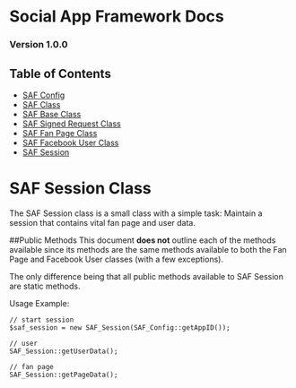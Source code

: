 # Social App Framework Docs
### Version 1.0.0

## Table of Contents

* [SAF Config](saf_config.md)
* [SAF Class](saf.md)
* [SAF Base Class](saf_base.md)
* [SAF Signed Request Class](saf_signed_request.md)
* [SAF Fan Page Class](saf_fan_page.md)
* [SAF Facebook User Class](saf_facebook_user.md)
* [SAF Session](saf_session.md)

# SAF Session Class
The SAF Session class is a small class with a simple task: Maintain a session
that contains vital fan page and user data.

##Public Methods
This document **does not** outline each of the methods available since its methods
are the same methods available to both the Fan Page and Facebook User classes 
(with a few exceptions).

The only difference being that all public methods available to SAF Session are
static methods.

Usage Example:
    
    // start session
    $saf_session = new SAF_Session(SAF_Config::getAppID());

    // user
    SAF_Session::getUserData();

    // fan page
    SAF_Session::getPageData();
